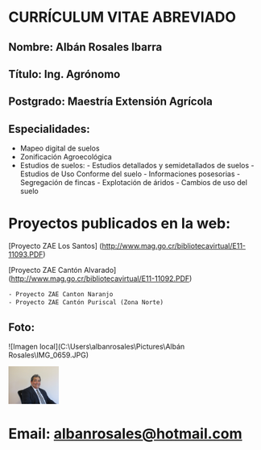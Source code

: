 # CURRÍCULUM VITAE ABREVIADO
 
## Nombre: Albán Rosales Ibarra
 
## Título: Ing. Agrónomo
 
## Postgrado: Maestría Extensión Agrícola
 
## Especialidades:
 - Mapeo digital de suelos
 - Zonificación Agroecológica
 - Estudios de suelos:
        - Estudios detallados y semidetallados de suelos
        - Estudios de Uso Conforme del suelo
            - Informaciones posesorias
            - Segregación de fincas
            - Explotación de áridos
            - Cambios de uso del suelo
            
# Proyectos publicados en la web:
[Proyecto ZAE Los Santos] (http://www.mag.go.cr/bibliotecavirtual/E11-11093.PDF)

[Proyecto ZAE Cantón Alvarado] (http://www.mag.go.cr/bibliotecavirtual/E11-11092.PDF)
    
    - Proyecto ZAE Canton Naranjo
    - Proyecto ZAE Cantón Puriscal (Zona Norte)

## Foto: 
 
 ![Imagen local](C:\Users\albanrosales\Pictures\Albán Rosales\IMG_0659.JPG)
 
<img src="IMG_0659.JPG" width="100" heidht="">
 
# Email: albanrosales@hotmail.com


